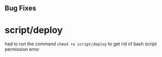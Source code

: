 ## Bug Fixes

# script/deploy

had to run the command `chmod +x script/deploy`
to get rid of bash script permission error

